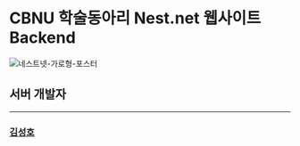 # CBNU 학술동아리 Nest.net 웹사이트 Backend

![네스트넷-가로형-포스터](https://github.com/user-attachments/assets/812df2c7-c89e-443e-90b0-33b0dbf4a7a0)

## 서버 개발자
<hr>
<h3><a href="https://github.com/kksshh0612">김성호</a></h3>

